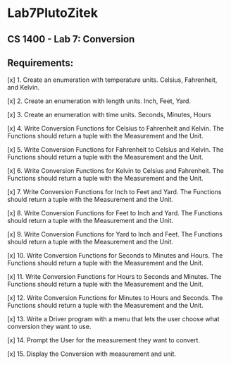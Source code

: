 # Lab7PlutoZitek
## CS 1400 - Lab 7: Conversion

## Requirements:

[x] 1. Create an enumeration with temperature units. Celsius, Fahrenheit, and Kelvin.

[x] 2. Create an enumeration with length units. Inch, Feet, Yard.

[x] 3. Create an enumeration with time units. Seconds, Minutes, Hours

[x] 4. Write Conversion Functions for Celsius to Fahrenheit and Kelvin. The Functions should return a tuple with the Measurement and the Unit.

[x] 5. Write Conversion Functions for Fahrenheit to Celsius and Kelvin. The Functions should return a tuple with the Measurement and the Unit.

[x] 6. Write Conversion Functions for Kelvin to Celsius and Fahrenheit. The Functions should return a tuple with the Measurement and the Unit.

[x] 7. Write Conversion Functions for Inch to Feet and Yard. The Functions should return a tuple with the Measurement and the Unit.

[x] 8. Write Conversion Functions for Feet to Inch and Yard. The Functions should return a tuple with the Measurement and the Unit.

[x] 9. Write Conversion Functions for Yard to Inch and Feet. The Functions should return a tuple with the Measurement and the Unit.

[x] 10. Write Conversion Functions for Seconds to Minutes and Hours. The Functions should return a tuple with the Measurement and the Unit.

[x] 11. Write Conversion Functions for Hours to Seconds and Minutes. The Functions should return a tuple with the Measurement and the Unit.

[x] 12. Write Conversion Functions for Minutes to Hours and Seconds. The Functions should return a tuple with the Measurement and the Unit.

[x] 13. Write a Driver program with a menu that lets the user choose what conversion they want to use.

[x] 14. Prompt the User for the measurement they want to convert.

[x] 15. Display the Conversion with measurement and unit.
